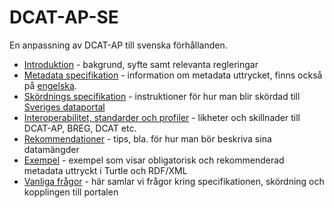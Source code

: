 # DCAT-AP-SE
En anpassning av DCAT-AP till svenska förhållanden.

- [Introduktion](docs/introduction.md) - bakgrund, syfte samt relevanta regleringar
- [Metadata specifikation](sv) - information om metadata uttrycket, finns också på [engelska](en).
- [Skördnings specifikation](docs/harvesting.md) - instruktioner för hur man blir skördad till [Sveriges dataportal](https://oppnadata.se)
- [Interoperabilitet, standarder och profiler](docs/standards.md) - likheter och skillnader till DCAT-AP, BREG, DCAT etc.
- [Rekommendationer](docs/recommendations.md) - tips, bla. för hur man bör beskriva sina datamängder
- [Exempel](docs/examples.md) - exempel som visar obligatorisk och rekommenderad metadata uttryckt i Turtle och RDF/XML
- [Vanliga frågor](docs/faq.md) - här samlar vi frågor kring specifikationen, skördning och kopplingen till portalen